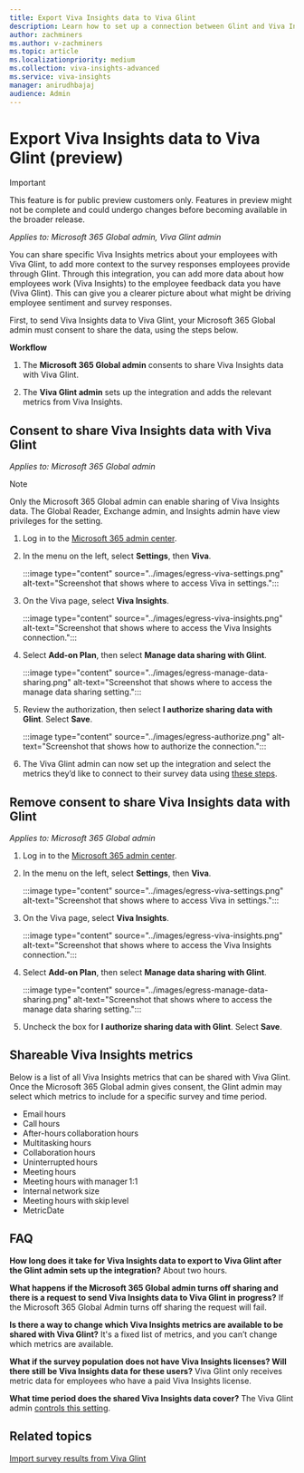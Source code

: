 ```yaml
---
title: Export Viva Insights data to Viva Glint
description: Learn how to set up a connection between Glint and Viva Insights to export your Insights data to the Viva Glint platform.
author: zachminers
ms.author: v-zachminers
ms.topic: article
ms.localizationpriority: medium
ms.collection: viva-insights-advanced
ms.service: viva-insights
manager: anirudhbajaj
audience: Admin
---
```


# Export Viva Insights data to Viva Glint (preview)

>[!IMPORTANT]
> This feature is for public preview customers only. Features in preview might not be complete and could undergo changes before becoming available in the broader release.

*Applies to: Microsoft 365 Global admin, Viva Glint admin*

You can share specific Viva Insights metrics about your employees with Viva Glint, to add more context to the survey responses employees provide through Glint. Through this integration, you can add more data about how employees work (Viva Insights) to the employee feedback data you have (Viva Glint). This can give you a clearer picture about what might be driving employee sentiment and survey responses.

First, to send Viva Insights data to Viva Glint, your Microsoft 365 Global admin must consent to share the data, using the steps below. 

**Workflow**

1. The **Microsoft 365 Global admin** consents to share Viva Insights data with Viva Glint.

2. The **Viva Glint admin** sets up the integration and adds the relevant metrics from Viva Insights.

## Consent to share Viva Insights data with Viva Glint 

*Applies to: Microsoft 365 Global admin*

>[!Note]
> Only the Microsoft 365 Global admin can enable sharing of Viva Insights data. The Global Reader, Exchange admin, and Insights admin have view privileges for the setting.

1. Log in to the [Microsoft 365 admin center](https://admin.microsoft.com).

2. In the menu on the left, select **Settings**, then **Viva**.

    :::image type="content" source="../images/egress-viva-settings.png" alt-text="Screenshot that shows where to access Viva in settings.":::

3. On the Viva page, select **Viva Insights**.

    :::image type="content" source="../images/egress-viva-insights.png" alt-text="Screenshot that shows where to access the Viva Insights connection.":::

4. Select **Add-on Plan**, then select **Manage data sharing with Glint**.

    :::image type="content" source="../images/egress-manage-data-sharing.png" alt-text="Screenshot that shows where to access the manage data sharing setting.":::

5. Review the authorization, then select **I authorize sharing data with Glint**. Select **Save**.

    :::image type="content" source="../images/egress-authorize.png" alt-text="Screenshot that shows how to authorize the connection.":::

6. The Viva Glint admin can now set up the integration and select the metrics they’d like to connect to their survey data using [these steps](https://go.microsoft.com/fwlink/?linkid=2281411).

## Remove consent to share Viva Insights data with Glint

*Applies to: Microsoft 365 Global admin*

1. Log in to the [Microsoft 365 admin center](https://admin.microsoft.com).

2. In the menu on the left, select **Settings**, then **Viva**.

    :::image type="content" source="../images/egress-viva-settings.png" alt-text="Screenshot that shows where to access Viva in settings.":::

3. On the Viva page, select **Viva Insights**.

    :::image type="content" source="../images/egress-viva-insights.png" alt-text="Screenshot that shows where to access the Viva Insights connection.":::

4. Select **Add-on Plan**, then select **Manage data sharing with Glint**.

    :::image type="content" source="../images/egress-manage-data-sharing.png" alt-text="Screenshot that shows where to access the manage data sharing setting.":::

5. Uncheck the box for **I authorize sharing data with Glint**. Select **Save**.


## Shareable Viva Insights metrics

Below is a list of all Viva Insights metrics that can be shared with Viva Glint. Once the Microsoft 365 Global admin gives consent, the Glint admin may select which metrics to include for a specific survey and time period.  

* Email hours 
* Call hours 
* After-hours collaboration hours 
* Multitasking hours 
* Collaboration hours 
* Uninterrupted hours 
* Meeting hours 
* Meeting hours with manager 1:1 
* Internal network size 
* Meeting hours with skip level 
* MetricDate

## FAQ

**How long does it take for Viva Insights data to export to Viva Glint after the Glint admin sets up the integration?**
About two hours.

**What happens if the Microsoft 365 Global admin turns off sharing and there is a request to send Viva Insights data to Viva Glint in progress?**
If the Microsoft 365 Global Admin turns off sharing the request will fail.

**Is there a way to change which Viva Insights metrics are available to be shared with Viva Glint?**
It's a fixed list of metrics, and you can’t change which metrics are available.

**What if the survey population does not have Viva Insights licenses? Will there still be Viva Insights data for these users?**
Viva Glint only receives metric data for employees who have a paid Viva Insights license.

**What time period does the shared Viva Insights data cover?**
The Viva Glint admin [controls this setting](https://go.microsoft.com/fwlink/?linkid=2281411).


## Related topics

[Import survey results from Viva Glint](../admin/import-survey-glint.md)